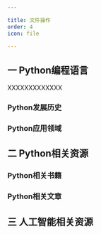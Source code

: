 ```yaml
--- 

title: 文件操作
order: 4
icon: file

---
```


## 一 Python编程语言

XXXXXXXXXXXXX

### Python发展历史



### Python应用领域


## 二 Python相关资源

### Python相关书籍


### Python相关文章



## 三 人工智能相关资源